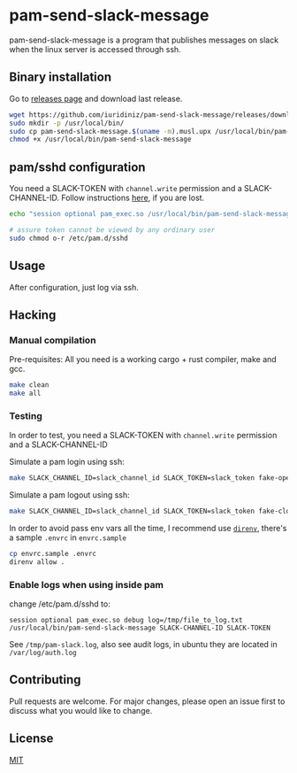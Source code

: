 # pam-send-slack-message

pam-send-slack-message is a program that publishes messages on slack when the linux server is accessed through ssh.

## Binary installation

Go to [releases page](https://github.com/iuridiniz/pam-send-slack-message/releases) and download last release.

```bash
wget https://github.com/iuridiniz/pam-send-slack-message/releases/download/v0.1.0/pam-send-slack-message.$(uname -m).musl.upx
sudo mkdir -p /usr/local/bin/
sudo cp pam-send-slack-message.$(uname -m).musl.upx /usr/local/bin/pam-send-slack-message
chmod +x /usr/local/bin/pam-send-slack-message
```

## pam/sshd configuration

You need a SLACK-TOKEN with `channel.write` permission and a SLACK-CHANNEL-ID. Follow instructions [here](https://api.slack.com/messaging/sending), if you are lost.

```bash
echo "session optional pam_exec.so /usr/local/bin/pam-send-slack-message SLACK-CHANNEL-ID SLACK-TOKEN" | sudo tee /etc/pam.d/sshd 

# assure token cannot be viewed by any ordinary user 
sudo chmod o-r /etc/pam.d/sshd
```

## Usage

After configuration, just log via ssh.

## Hacking

### Manual compilation

Pre-requisites: All you need is a working cargo + rust compiler, make and gcc.

```bash
make clean
make all
```

### Testing

In order to test, you need a SLACK-TOKEN with `channel.write` permission and a SLACK-CHANNEL-ID

Simulate a pam login using ssh:

```bash
make SLACK_CHANNEL_ID=slack_channel_id SLACK_TOKEN=slack_token fake-open-session
``` 

Simulate a pam logout using ssh:

```bash
make SLACK_CHANNEL_ID=slack_channel_id SLACK_TOKEN=slack_token fake-close-session
```

In order to avoid pass env vars all the time, I recommend use [`direnv`](https://direnv.net/), there's a sample `.envrc` in `envrc.sample`

```bash
cp envrc.sample .envrc
direnv allow .
```

### Enable logs when using inside pam

change /etc/pam.d/sshd to:

```
session optional pam_exec.so debug log=/tmp/file_to_log.txt /usr/local/bin/pam-send-slack-message SLACK-CHANNEL-ID SLACK-TOKEN
```

See `/tmp/pam-slack.log`, also see audit logs, in ubuntu they are located in `/var/log/auth.log`


## Contributing
Pull requests are welcome. For major changes, please open an issue first to discuss what you would like to change.

## License
[MIT](https://choosealicense.com/licenses/mit/)